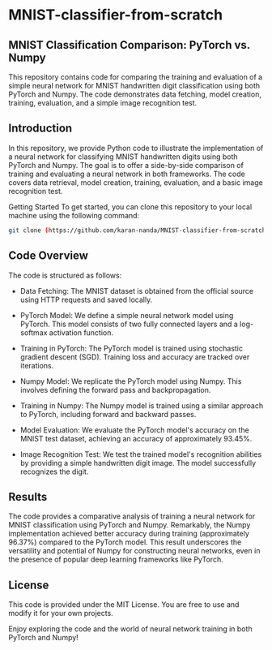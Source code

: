 # MNIST-classifier-from-scratch

## MNIST Classification Comparison: PyTorch vs. Numpy

This repository contains code for comparing the training and evaluation of a simple neural network for MNIST handwritten digit classification using both PyTorch and Numpy. The code demonstrates data fetching, model creation, training, evaluation, and a simple image recognition test.

## Introduction
In this repository, we provide Python code to illustrate the implementation of a neural network for classifying MNIST handwritten digits using both PyTorch and Numpy. The goal is to offer a side-by-side comparison of training and evaluating a neural network in both frameworks. The code covers data retrieval, model creation, training, evaluation, and a basic image recognition test.

Getting Started
To get started, you can clone this repository to your local machine using the following command:
``` bash
git clone (https://github.com/karan-nanda/MNIST-classifier-from-scratch.git)https://github.com/karan-nanda/MNIST-classifier-from-scratch.git
```
## Code Overview
The code is structured as follows:
- Data Fetching: The MNIST dataset is obtained from the official source using HTTP requests and saved locally.

- PyTorch Model: We define a simple neural network model using PyTorch. This model consists of two fully connected layers and a log-softmax activation function.

- Training in PyTorch: The PyTorch model is trained using stochastic gradient descent (SGD). Training loss and accuracy are tracked over iterations.

- Numpy Model: We replicate the PyTorch model using Numpy. This involves defining the forward pass and backpropagation.

- Training in Numpy: The Numpy model is trained using a similar approach to PyTorch, including forward and backward passes.

- Model Evaluation: We evaluate the PyTorch model's accuracy on the MNIST test dataset, achieving an accuracy of approximately 93.45%.

- Image Recognition Test: We test the trained model's recognition abilities by providing a simple handwritten digit image. The model successfully recognizes the digit.

## Results
The code provides a comparative analysis of training a neural network for MNIST classification using PyTorch and Numpy. Remarkably, the Numpy implementation achieved better accuracy during training (approximately 96.37%) compared to the PyTorch model. This result underscores the versatility and potential of Numpy for constructing neural networks, even in the presence of popular deep learning frameworks like PyTorch.

## License
This code is provided under the MIT License. You are free to use and modify it for your own projects.

Enjoy exploring the code and the world of neural network training in both PyTorch and Numpy!
